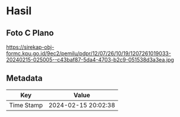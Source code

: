 # Hasil

## Foto C Plano

https://sirekap-obj-formc.kpu.go.id/9ec2/pemilu/pdpr/12/07/26/10/19/1207261019033-20240215-025005--c43baf87-5da4-4703-b2c9-051538d3a3ea.jpg


## Metadata

| Key        | Value               |
| ---------- | ------------------- |
| Time Stamp | 2024-02-15 20:02:38 |



